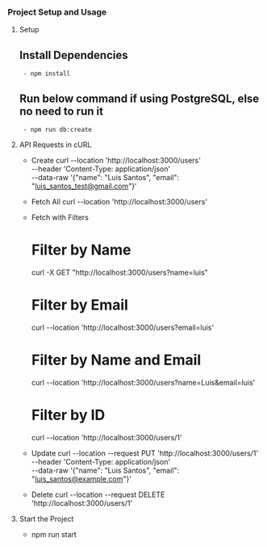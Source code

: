 ### Project Setup and Usage

1. Setup
    ## Install Dependencies
        - npm install
    ## Run below command if using PostgreSQL, else no need to run it
        - npm run db:create

2. API Requests in cURL
    - Create
        curl --location 'http://localhost:3000/users' \
        --header 'Content-Type: application/json' \
        --data-raw '{"name": "Luis Santos", "email": "luis_santos_test@gmail.com"}'
    
    - Fetch All
        curl --location 'http://localhost:3000/users'

    - Fetch with Filters
        # Filter by Name
        curl -X GET "http://localhost:3000/users?name=luis"
        # Filter by Email
        curl --location 'http://localhost:3000/users?email=luis'
        # Filter by Name and Email
        curl --location 'http://localhost:3000/users?name=Luis&email=luis'
        # Filter by ID
        curl --location 'http://localhost:3000/users/1'

    - Update
        curl --location --request PUT 'http://localhost:3000/users/1' \
        --header 'Content-Type: application/json' \
        --data-raw '{"name": "Luis Santos", "email": "luis_santos@example.com"}'

    - Delete
        curl --location --request DELETE 'http://localhost:3000/users/1'

3. Start the Project
    - npm run start